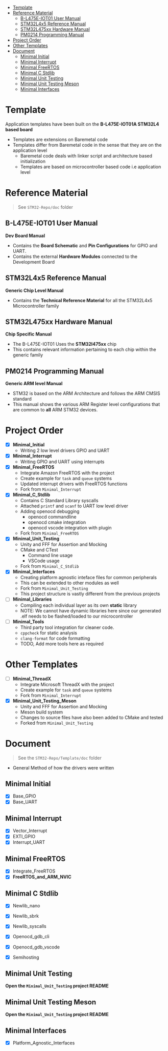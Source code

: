 - [Template](#template)
- [Reference Material](#reference-material)
  - [B-L475E-IOT01 User Manual](#b-l475e-iot01-user-manual)
  - [STM32L4x5 Reference Manual](#stm32l4x5-reference-manual)
  - [STM32L475xx Hardware Manual](#stm32l475xx-hardware-manual)
  - [PM0214 Programming Manual](#pm0214-programming-manual)
- [Project Order](#project-order)
- [Other Templates](#other-templates)
- [Document](#document)
  - [Minimal Initial](#minimal-initial)
  - [Minimal Interrupt](#minimal-interrupt)
  - [Minimal FreeRTOS](#minimal-freertos)
  - [Minimal C Stdlib](#minimal-c-stdlib)
  - [Minimal Unit Testing](#minimal-unit-testing)
  - [Minimal Unit Testing Meson](#minimal-unit-testing-meson)
  - [Minimal Interfaces](#minimal-interfaces)

# Template

Application templates have been built on the **B-L475E-IOT01A STM32L4 based board**

- Templates are extensions on Baremetal code
- Templates differ from Baremetal code in the sense that they are on the application level
  - Baremetal code deals with linker script and architecture based initialization
  - Templates are based on microcontroller based code i.e application level

# Reference Material 

> See `STM32-Repo/doc` folder

## B-L475E-IOT01 User Manual

**Dev Board Manual**

- Contains the **Board Schematic** and **Pin Configurations** for GPIO and UART.
- Contains the external **Hardware Modules** connected to the Development Board

## STM32L4x5 Reference Manual

**Generic Chip Level Manual**

- Contains the **Technical Reference Material** for all the STM32L4x5 Microcontroller family

## STM32L475xx Hardware Manual

**Chip Specific Manual**

- The B-L475E-IOT01 Uses the **STM32l475xx** chip
- This contains relevant information pertaining to each chip within the generic family

## PM0214 Programming Manual

**Generic ARM level Manual**

- STM32 is based on the ARM Architecture and follows the ARM CMSIS standard
- This manual shows the various ARM Register level configurations that are common to **all** ARM STM32 devices.

# Project Order

- [x] **Minimal_Initial**
  - Writing 2 low level drivers GPIO and UART
- [x] **Minimal_Interrupt**
  - Writing GPIO and UART using interrupts
- [x] **Minimal_FreeRTOS**
  - Integrate Amazon FreeRTOS with the project
  - Create example for `task` and `queue` systems
  - Updated interrupt drivers with FreeRTOS functions
  - Fork from `Minimal_Interrupt`
- [x] **Minimal_C_Stdlib**
  - Contains C Standard Library syscalls
  - Attached `printf` and `scanf` to UART low level driver 
  - Adding openocd debugging
    - openocd commandline
    - openocd cmake integration
    - openocd vscode integration with plugin
  - Fork from `Minimal_FreeRTOS`
- [x] **Minimal_Unit_Testing**
  - Unity and FFF for Assertion and Mocking
  - CMake and CTest
    - Command line usage
    - VSCode usage
  - Fork from `Minimal_C_Stdlib`
- [x] **Minimal_Interfaces**
  - Creating platform agnostic inteface files for common peripherals
  - This can be extended to other modules as well
  - Fork from `Minimal_Unit_Testing`
  - This project structure is vastly different from the previous projects
- [ ] **Minimal_Libraries**
  - Compiling each individual layer as its own **static** library
  - NOTE: We cannot have dynamic libraries here since our generated .elf needs to be flashed/loaded to our microcontroller
- [ ] **Minimal_Tools**
  - Third party tool integration for cleaner code.
  - `cppcheck` for static analysis
  - `clang-format` for code formatting
  - TODO, Add more tools here as required

# Other Templates

- [ ] **Minimal_ThreadX**
  - Integrate Microsoft ThreadX with the project
  - Create example for `task` and `queue` systems
  - Fork from `Minimal_Interrupt` 
- [x] **Minimal_Unit_Testing_Meson**
  - Unity and FFF for Assertion and Mocking
  - Meson build system
  - Changes to source files have also been added to CMake and tested
  - Forked from `Minimal_Unit_Testing`

# Document

> See the `STM32-Repo/Template/doc` folder

- General Method of how the drivers were written

## Minimal Initial

- [x] Base_GPIO
- [x] Base_UART

## Minimal Interrupt

- [x] Vector_Interrupt
- [x] EXTI_GPIO
- [x] Interrupt_UART

## Minimal FreeRTOS

- [x] Integrate_FreeRTOS
- [x] **FreeRTOS_and_ARM_NVIC**

## Minimal C Stdlib

- [x] Newlib_nano
- [x] Newlib_sbrk
- [x] Newlib_syscalls

- [x] Openocd_gdb_cli
- [x] Openocd_gdb_vscode
- [x] Semihosting

## Minimal Unit Testing

**Open the `Minimal_Unit_Testing` project README**

## Minimal Unit Testing Meson

**Open the `Minimal_Unit_Testing` project README**

## Minimal Interfaces

- [x] Platform_Agnostic_Interfaces
